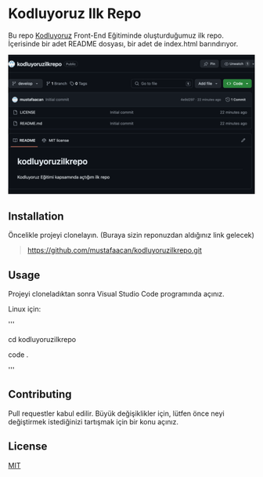 # Kodluyoruz Ilk Repo

Bu repo [Kodluyoruz](https://academy.patika.dev/) Front-End Eğitiminde oluşturduğumuz ilk repo. İçerisinde bir adet README dosyası, bir adet de index.html barındırıyor.

![resim](https://github.com/mustafaacan/kodluyoruzilkrepo/blob/develop/Ekran%20Resmi%202024-06-09%2002.08.54.png)


## Installation

Öncelikle projeyi clonelayın. (Buraya sizin reponuzdan aldığınız link gelecek)

> https://github.com/mustafaacan/kodluyoruzilkrepo.git


## Usage

Projeyi cloneladıktan sonra Visual Studio Code programında açınız.

Linux için:

'''

cd kodluyoruzilkrepo

code .

'''

## Contributing

Pull requestler kabul edilir. Büyük değişiklikler için, lütfen önce neyi değiştirmek istediğinizi tartışmak için bir konu açınız.


## License

[MIT](https://choosealicense.com/licenses/mit/)